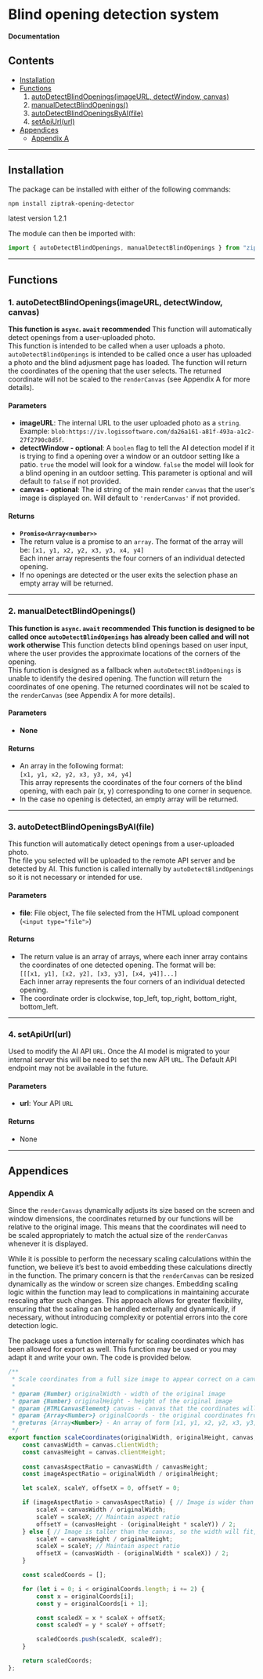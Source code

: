 # Blind opening detection system
**Documentation**

## Contents
- [Installation](#installation)
- [Functions](#functions)  
  1. [autoDetectBlindOpenings(imageURL, detectWindow, canvas)](#1-autodetectblindopeningsimageurl-detectwindow-canvas)
  2. [manualDetectBlindOpenings()](#2-manualdetectblindopenings)
  3. [autoDetectBlindOpeningsByAI(file)](#3-autodetectblindopeningsbyaifile)
  4. [setApiUrl(url)](#4-setapiurlurl)
- [Appendices](#appendices)  
  - [Appendix A](#appendix-a)

---

## Installation

The package can be installed with either of the following commands:

```bash
npm install ziptrak-opening-detector
```
latest version 1.2.1

The module can then be imported with:
```javascript
import { autoDetectBlindOpenings, manualDetectBlindOpenings } from "ziptrak-opening-detector";
```

---

## Functions

### 1. autoDetectBlindOpenings(imageURL, detectWindow, canvas)

**This function is `async`. `await` recommended** 
This function will automatically detect openings from a user-uploaded photo.  
This function is intended to be called when a user uploads a photo. `autoDetectBlindOpenings` is intended to be called once a user has uploaded a photo and the blind adjusment page has loaded. The function will return the coordinates of the opening that the user selects. The returned coordinate will not be scaled to the `renderCanvas` (see Appendix A for more details).

#### Parameters
- **imageURL**: The internal URL to the user uploaded photo as a `string`. Example: `blob:https://iv.logissoftware.com/da26a161-a81f-493a-a1c2-27f2790c8d5f`.
- **detectWindow - optional**: A `boolen` flag to tell the AI detection model if it is trying to find a opening over a window or an outdoor setting like a patio. `true` the model will look for a window. `false` the model will look for a blind opening in an outdoor setting. This parameter is optional and will default to `false` if not provided.
- **canvas - optional**: The id string of the main render `canvas` that the user's image is displayed on. Will default to `'renderCanvas'` if not provided.

#### Returns
- **`Promise<Array<number>>`**
- The return value is a promise to an `array`. 
The format of the array will be: `[x1, y1, x2, y2, x3, y3, x4, y4]`  
  Each inner array represents the four corners of an individual detected opening.
- If no openings are detected or the user exits the selection phase an empty array will be returned.

---

### 2. manualDetectBlindOpenings()

**This function is `async`. `await` recommended**
**This function is designed to be called once `autoDetectBlindOpenings` has already been called and will not work otherwise**
This function detects blind openings based on user input, where the user provides the approximate locations of the corners of the opening.  
This function is designed as a fallback when `autoDetectBlindOpenings` is unable to identify the desired opening. The function will return the coordinates of one opening. The returned coordinates will not be scaled to the `renderCanvas` (see Appendix A for more details).

#### Parameters
- **None**

#### Returns
- An array in the following format:  
  `[x1, y1, x2, y2, x3, y3, x4, y4]`  
  This array represents the coordinates of the four corners of the blind opening, with each pair (x, y) corresponding to one corner in sequence.
- In the case no opening is detected, an empty array will be returned.

---

### 3. autoDetectBlindOpeningsByAI(file)

This function will automatically detect openings from a user-uploaded photo.  
The file you selected will be uploaded to the remote API server and be detected by AI.
This function is called internally by `autoDetectBlindOpenings` so it is not necessary or intended for use.

#### Parameters
- **file**: File object, The file selected from the HTML upload component (`<input type="file">`)

#### Returns
- The return value is an array of arrays, where each inner array contains the coordinates of one detected opening. The format will be:  
  `[[[x1, y1], [x2, y2], [x3, y3], [x4, y4]]...]`  
  Each inner array represents the four corners of an individual detected opening.
- The coordinate order is clockwise, top_left, top_right, bottom_right, bottom_left.

---

### 4. setApiUrl(url)

Used to modify the AI API `URL`. Once the AI model is migrated to your internal server this will be need to set the new API `URL`. The Default API endpoint may not be available in the future.

#### Parameters
- **url**: Your API `URL`

#### Returns
- None

---

## Appendices

### Appendix A

Since the `renderCanvas` dynamically adjusts its size based on the screen and window dimensions, the coordinates returned by our functions will be relative to the original image. This means that the coordinates will need to be scaled appropriately to match the actual size of the `renderCanvas` whenever it is displayed.

While it is possible to perform the necessary scaling calculations within the function, we believe it’s best to avoid embedding these calculations directly in the function. The primary concern is that the `renderCanvas` can be resized dynamically as the window or screen size changes. Embedding scaling logic within the function may lead to complications in maintaining accurate rescaling after such changes. This approach allows for greater flexibility, ensuring that the scaling can be handled externally and dynamically, if necessary, without introducing complexity or potential errors into the core detection logic.

The package uses a function internally for scaling coordinates which has been allowed for export as well. This function may be used or you may adapt it and write your own. The code is provided below.

```javascript
/**
 * Scale coordinates from a full size image to appear correct on a canvas
 * 
 * @param {Number} originalWidth - width of the original image
 * @param {Number} originalHeight - height of the original image
 * @param {HTMLCanvasElement} canvas - canvas that the coordinates will be scaled to
 * @param {Array<Number>} originalCoords - the original coordinates from the full sized image
 * @returns {Array<Number>} - An array of form [x1, y1, x2, y2, x3, y3, x4, y4] (clockwise) representing the scaled corner coordiantes of a quad
 */
export function scaleCoordinates(originalWidth, originalHeight, canvas, originalCoords) {
    const canvasWidth = canvas.clientWidth;
    const canvasHeight = canvas.clientHeight;
    
    const canvasAspectRatio = canvasWidth / canvasHeight;
    const imageAspectRatio = originalWidth / originalHeight;

    let scaleX, scaleY, offsetX = 0, offsetY = 0;

    if (imageAspectRatio > canvasAspectRatio) { // Image is wider than the canvas, so the height will fit, and it'll have horizontal padding
        scaleX = canvasWidth / originalWidth;
        scaleY = scaleX; // Maintain aspect ratio
        offsetY = (canvasHeight - (originalHeight * scaleY)) / 2;
    } else { // Image is taller than the canvas, so the width will fit, and it'll have vertical padding
        scaleY = canvasHeight / originalHeight;
        scaleX = scaleY; // Maintain aspect ratio
        offsetX = (canvasWidth - (originalWidth * scaleX)) / 2;
    }

    const scaledCoords = [];

    for (let i = 0; i < originalCoords.length; i += 2) {
        const x = originalCoords[i];
        const y = originalCoords[i + 1];

        const scaledX = x * scaleX + offsetX;
        const scaledY = y * scaleY + offsetY;

        scaledCoords.push(scaledX, scaledY);
    }

    return scaledCoords;
};

